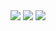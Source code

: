 <img src="http://4.bp.blogspot.com/_UT2XJXPyLV8/Sz7I80z01eI/AAAAAAAASbY/SE4RlEvA9b4/s1600/3iS7KBA2Aq7em2cs66SkDPFgo1_400.jpg" />
<img src="http://1.bp.blogspot.com/_wtPFpfiRE3g/SyXgNCn1GHI/AAAAAAAAAa8/TWJ4tiIijDw/s1600/500x_papier-mache-pikachu.jpg" />
<img src="http://3.bp.blogspot.com/_UT2XJXPyLV8/Sw3rd3SsM5I/AAAAAAAARPs/jKr_7yzpxkk/s1600/63b8ef6bc30b16c7a2436511453aa820a595927b_m.jpg" />

